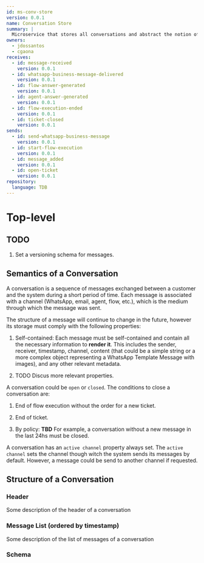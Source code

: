 ```yaml
---
id: ms-conv-store
version: 0.0.1
name: Conversation Store
summary: |
  Microservice that stores all conversations and abstract the notion of a channel from the rest of the system
owners:
  - jdossantos
  - cgaona
receives:
  - id: message-received
    version: 0.0.1
  - id: whatsapp-business-message-delivered
    version: 0.0.1
  - id: flow-answer-generated
    version: 0.0.1
  - id: agent-answer-generated
    version: 0.0.1
  - id: flow-execution-ended
    version: 0.0.1
  - id: ticket-closed
    version: 0.0.1
sends:
  - id: send-whatsapp-business-message
    version: 0.0.1
  - id: start-flow-execution
    version: 0.0.1
  - id: message_added
    version: 0.0.1
  - id: open-ticket
    version: 0.0.1
repository:
  language: TDB
---
```


# Top-level

## TODO

1. Set a versioning schema for messages.

## Semantics of a Conversation

A conversation is a sequence of messages exchanged between a customer and the system during a short period of time. Each message is associated with a channel (WhatsApp, email, agent, flow, etc.), which is the medium through which the message was sent.

The structure of a message will continue to change in the future, however its storage must comply with the following properties:

1. Self-contained: Each message must be self-contained and contain all the necessary information to **render it**. This includes the sender, receiver, timestamp, channel, content (that could be a simple string or a more complex object representing a WhatsApp Template Message with images), and any other relevant metadata.

2. TODO Discus more relevant properties.

A conversation could be `open` or `closed`. The conditions to close a conversation are:

1. End of flow execution without the order for a new ticket.

2. End of ticket.

3. By policy: **TBD** For example, a conversation without a new message in the last 24hs must be closed.

A conversation has an `active channel` property always set. The `active channel` sets the channel though witch the system sends its messages by default. However, a message could be send to another channel if requested.

## Structure of a Conversation

### Header

Some description of the header of a conversation

### Message List (ordered by timestamp)

Some description of the list of messages of a conversation

### Schema

<SchemaViewer file="schema.json" title="JSON Schema" maxHeight="500" />
